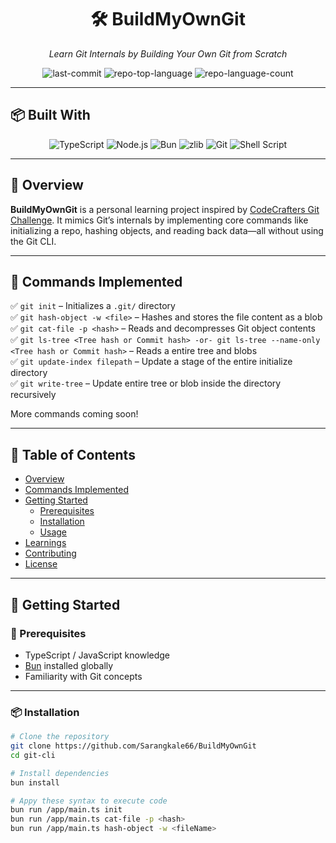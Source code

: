 <div align="center">

# 🛠️ BuildMyOwnGit

_Learn Git Internals by Building Your Own Git from Scratch_

![last-commit](https://img.shields.io/github/last-commit/Sarangkale66/BuildMyOwnGit?style=flat&logo=git&logoColor=white&color=blue)
![repo-top-language](https://img.shields.io/github/languages/top/Sarangkale66/BuildMyOwnGit?style=flat&color=blue)
![repo-language-count](https://img.shields.io/github/languages/count/Sarangkale66/BuildMyOwnGit?style=flat&color=blue)

</div>

---

## 📦 Built With

<div align="center">

  ![TypeScript](https://img.shields.io/badge/TypeScript-3178C6?style=flat&logo=typescript&logoColor=white)
  ![Node.js](https://img.shields.io/badge/Node.js-339933?style=flat&logo=node.js&logoColor=white)
  ![Bun](https://img.shields.io/badge/Bun-000000?style=flat&logo=bun&logoColor=white)
  ![zlib](https://img.shields.io/badge/zlib-compression-ff69b4?style=flat)
  ![Git](https://img.shields.io/badge/Git-000000?style=flat&logo=git&logoColor=white)
  ![Shell Script](https://img.shields.io/badge/Shell-121011?style=flat&logo=gnu-bash&logoColor=white)

</div>

---

## 📌 Overview

**BuildMyOwnGit** is a personal learning project inspired by [CodeCrafters Git Challenge](https://codecrafters.io). It mimics Git’s internals by implementing core commands like initializing a repo, hashing objects, and reading back data—all without using the Git CLI.

---

## 🧰 Commands Implemented

✅ `git init` – Initializes a `.git/` directory  
✅ `git hash-object -w <file>` – Hashes and stores the file content as a blob  
✅ `git cat-file -p <hash>` – Reads and decompresses Git object contents <br>
✅ `git ls-tree <Tree hash or Commit hash> -or- git ls-tree --name-only <Tree hash or Commit hash>` – Reads a entire tree and blobs <br>
✅ `git update-index filepath` – Update a stage of the entire initialize directory <br>
✅ `git write-tree` – Update entire tree or blob inside the directory recursively <br>

More commands coming soon!

---

## 📁 Table of Contents

- [Overview](#overview)
- [Commands Implemented](#-commands-implemented)
- [Getting Started](#-getting-started)
  - [Prerequisites](#prerequisites)
  - [Installation](#installation)
  - [Usage](#usage)
- [Learnings](#-learnings)
- [Contributing](#-contributing)
- [License](#-license)

---

## 🚀 Getting Started

### 🔧 Prerequisites

- TypeScript / JavaScript knowledge
- [Bun](https://bun.sh/docs/installation) installed globally
- Familiarity with Git concepts

---

### 📦 Installation

```sh
# Clone the repository
git clone https://github.com/Sarangkale66/BuildMyOwnGit
cd git-cli

# Install dependencies
bun install

# Appy these syntax to execute code
bun run /app/main.ts init
bun run /app/main.ts cat-file -p <hash>
bun run /app/main.ts hash-object -w <fileName>